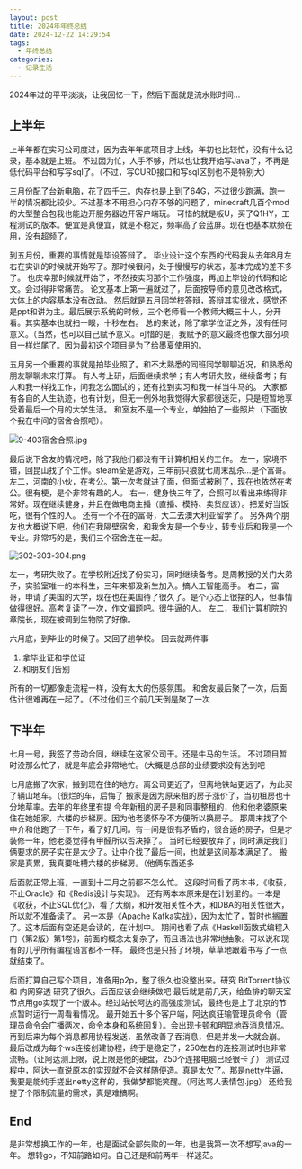 ```yaml
---
layout: post
title: 2024年年终总结
date: 2024-12-22 14:29:54
tags:
  - 年终总结
categories:
  - 记录生活
---
```


2024年过的平平淡淡，让我回忆一下，然后下面就是流水账时间...

## 上半年

上半年都在实习公司度过，因为去年年底项目才上线，年初也比较忙，没有什么记录，基本就是上班。
不过因为忙，人手不够，所以也让我开始写Java了，不再是低代码平台和写写sql了。（不过，写CURD接口和写sql区别也不是特别大）

三月份配了台新电脑，花了四千三。内存也是上到了64G，不过很少跑满，跑一半的情况都比较少。不过基本不用担心内存不够的问题了，minecraft几百个mod的大型整合包我也能边开服务器边开客户端玩。
可惜的就是板U，买了Q1HY，工程测试的版本。便宜是真便宜，就是不稳定，频率高了会蓝屏。现在也基本默频在用，没有超频了。

到五月份，重要的事情就是毕设答辩了。
毕业设计这个东西的代码我从去年8月左右在实训的时候就开始写了。那时候很闲，处于慢慢写的状态，基本完成的差不多了。
也庆幸那时候就开始了，不然按实习那个工作强度，再加上毕设的代码和论文。会过得非常痛苦。
论文基本上第一遍就过了，后面按导师的意见改改格式，大体上的内容基本没有改动。
然后就是五月回学校答辩，答辩其实很水，感觉还是ppt和讲为主。最后展示系统的时候，三个老师看一个教师大概三十人，分开看。其实基本也就扫一眼，十秒左右。
总的来说，除了拿学位证之外，没有任何意义。（当然，也可以自己赋予意义。可惜的是，我赋予的意义最终也像大部分项目一样烂尾了。因为最初这个项目是为了给墨夏使用的。

五月另一个重要的事就是拍毕业照了。和不太熟悉的同班同学聊聊近况，和熟悉的朋友聊聊未来打算。
有人考上研，后面继续求学；有人考研失败，继续备考；有人和我一样找工作，问我怎么面试的；还有找到实习和我一样当牛马的。
大家都有各自的人生轨迹，也有计划，但无一例外地我觉得大家都很迷茫，只是短暂地享受着最后一个月的大学生活。
和室友不是一个专业，单独拍了一些照片（下面放个我在中间的宿舍合照吧）。

![9-403宿舍合照.jpg](https://cooooing.github.io/images/2024年年终总结/9-304宿舍合照.jpg)

最后说下舍友的情况吧，除了我他们都没有干计算机相关的工作。
左一，家境不错，回昆山找了个工作。steam全是游戏，三年前只狼就七周末乱杀...是个富哥。
左二，河南的小伙，在考公。第一次考就进了面，但面试被刷了，现在也依然在考公。很有梗，是个非常有趣的人。
右一，健身快三年了，合照可以看出来练得非常好。现在继续健身，并且在做电商主播（直播、模特、卖货应该）。把爱好当饭吃，很有个性的人。
还有一个不在的富哥，大二去澳大利亚留学了。
另外两个朋友也大概说下吧，他们在我隔壁宿舍，和我舍友是一个专业，转专业后和我是一个专业。非常巧的是，我们三个宿舍连在一起。

![302-303-304.png](https://cooooing.github.io/images/2024年年终总结/302-303-304.png)

左一，考研失败了。在学校附近找了份实习，同时继续备考。是周教授的关门大弟子，实验室唯一的本科生，三年来都没新生加入。搞人工智能高手。
右二，富哥，申请了美国的大学，现在也在美国待了很久了。是个心态上很摆的人，但事情做得很好。高考复读了一次，作文偏题吧。很牛逼的人。
左二，我们计算机院的章院长，现在被调到生物院了好像。

六月底，到毕业的时候了。又回了趟学校。
回去就两件事

1. 拿毕业证和学位证
2. 和朋友们告别

所有的一切都像走流程一样，没有太大的伤感氛围。
和舍友最后聚了一次，后面估计很难再在一起了。（不过他们三个前几天倒是聚了一次

## 下半年

七月一号，我签了劳动合同，继续在这家公司干。还是牛马的生活。
不过项目暂时没那么忙了，就是年底会非常地忙。（大概是总部的业绩要求没有达到吧

七月底搬了次家，搬到现在住的地方。离公司更近了，但离地铁站更远了，为此买了辆山地车。（很烂的车，后悔了
搬家是因为原来租的房子涨价了，当初租房也十分地草率。去年的年终里有提
今年新租的房子是和同事整租的，他和他老婆原来住在她姐家，六楼的步梯房。因为他老婆怀孕不方便所以换房子。
那周末找了个中介和他跑了一下午，看了好几间。有一间是很有矛盾的，很合适的房子，但是才装修一年，他老婆觉得有甲醛所以否决掉了。
当时已经要放弃了，同时满足我们俩要求的房子实在是太少了。让中介找了最后一间，也就是这间基本满足了。
搬家是真累，我真要吐槽六楼的步梯房。（他俩东西还多

后面就正常上班，一直到十二月之前都不怎么忙。
这段时间看了两本书，《收获，不止Oracle》和《Redis设计与实现》。
还有两本本原来是在计划里的。一本是《收获，不止SQL优化》，看了大纲，和开发相关性不大，和DBA的相关性很大，所以就不准备读了。
另一本是《Apache Kafka实战》，因为太忙了，暂时也搁置了。这本后面有空还是会读的，在计划中。
期间也看了点《Haskell函数式编程入门（第2版）第1卷》，前面的概念太复杂了，而且语法也非常地抽象。可以说和现有的几乎所有编程语言都不一样。
最终也是只搭了环境，草草地跟着书写了一点就结束了。

后面打算自己写个项目，准备用p2p，整了很久也没整出来。研究 BitTorrent协议 和 内网穿透 研究了很久。后面应该会继续做吧
最后就是前几天，给鱼排的聊天室节点用go实现了一个版本。经过站长阿达的高强度测试，最终也是上了北京的节点暂时运行一周看看情况。
最开始五十多个客户端，阿达疯狂输管理员命令（管理员命令会广播两次，命令本身和系统回复）。会出现卡顿和明显地吞消息情况。
再到后来为每个消息都用协程发送，虽然改善了吞消息，但是并发一大就会崩。
最后改成为每个ws连接创建协程，终于是稳定了，250左右的连接测试时也非常流畅。（让阿达测上限，说上限是他的硬盘，250个连接电脑已经很卡了）
测试过程中，阿达一直说原本的实现就不会这样随便造。真是太欠了。那是netty牛逼，我要是能纯手搓出netty这样的，我做梦都能笑醒。（阿达骂人表情包.jpg）
还给我提了个限制流量的需求，真是难搞啊。

## End

是非常想换工作的一年，也是面试全部失败的一年，也是我第一次不想写java的一年。
想转go，不知前路如何。自己还是和前两年一样迷茫。

